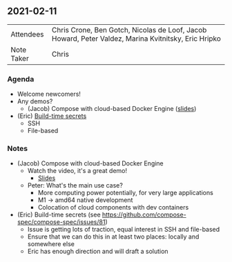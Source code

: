 ## 2021-02-11
|  |  |
| -------- | -------- |
| Attendees  | Chris Crone, Ben Gotch, Nicolas de Loof, Jacob Howard, Peter Valdez, Marina Kvitnitsky, Eric Hripko |
| Note Taker | Chris |

### Agenda

* Welcome newcomers!
* Any demos?
  * (Jacob) Compose with cloud-based Docker Engine ([slides](https://docs.google.com/presentation/d/18ebn5M2NYycKuQ24gWJ4NOoNu-RRHi4G4Q_BGWcj8b4/edit?usp=sharing))
* (Eric) [Build-time secrets](https://github.com/compose-spec/compose-spec/issues/81)
  * SSH
  * File-based

### Notes

* (Jacob) Compose with cloud-based Docker Engine
    * Watch the video, it's a great demo!
        * [Slides](https://docs.google.com/presentation/d/18ebn5M2NYycKuQ24gWJ4NOoNu-RRHi4G4Q_BGWcj8b4/edit?usp=sharing)
    * Peter: What's the main use case?
        * More computing power potentially, for very large applications
        * M1 -> amd64 native development
        * Colocation of cloud components with dev containers
* (Eric) Build-time secrets (see https://github.com/compose-spec/compose-spec/issues/81)
    * Issue is getting lots of traction, equal interest in SSH and file-based
    * Ensure that we can do this in at least two places: locally and somewhere else
    * Eric has enough direction and will draft a solution

